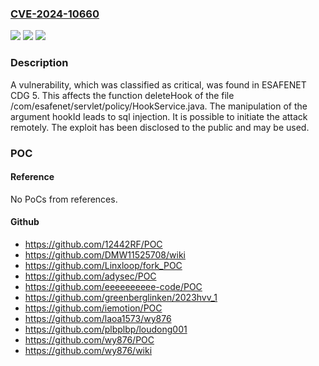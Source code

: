 ### [CVE-2024-10660](https://cve.mitre.org/cgi-bin/cvename.cgi?name=CVE-2024-10660)
![](https://img.shields.io/static/v1?label=Product&message=CDG&color=blue)
![](https://img.shields.io/static/v1?label=Version&message=%3D%205%20&color=brighgreen)
![](https://img.shields.io/static/v1?label=Vulnerability&message=SQL%20Injection&color=brighgreen)

### Description

A vulnerability, which was classified as critical, was found in ESAFENET CDG 5. This affects the function deleteHook of the file /com/esafenet/servlet/policy/HookService.java. The manipulation of the argument hookId leads to sql injection. It is possible to initiate the attack remotely. The exploit has been disclosed to the public and may be used.

### POC

#### Reference
No PoCs from references.

#### Github
- https://github.com/12442RF/POC
- https://github.com/DMW11525708/wiki
- https://github.com/Linxloop/fork_POC
- https://github.com/adysec/POC
- https://github.com/eeeeeeeeee-code/POC
- https://github.com/greenberglinken/2023hvv_1
- https://github.com/iemotion/POC
- https://github.com/laoa1573/wy876
- https://github.com/plbplbp/loudong001
- https://github.com/wy876/POC
- https://github.com/wy876/wiki

